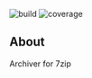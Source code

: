![build](https://travis-ci.org/iw108/Archiver.svg?branch=master)
![coverage](https://codecov.io/gh/iw108/Archiver/branch/master/graph/badge.svg)

## About
Archiver for 7zip
